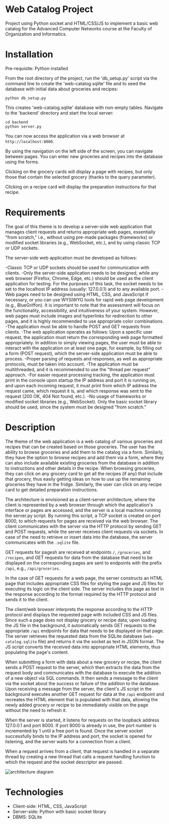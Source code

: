 # Web Catalog Project

Project using Python socket and HTML/CSS/JS to implement a basic web catalog for the Advanced Computer Networks course at the Faculty of Organization and Informatics. 

# Installation

Pre-requisite: Python installed

From the root directory of the project, run the 'db_setup.py' script via the command line to create the 'web-catalog.sqlite' file and to seed the database with initial data about groceries and recipes:

```
python db_setup.py
```

This creates 'web-catalog.sqlite' database with non-empty tables. Navigate to the 'backend' directory and start the local server:

```
cd backend
python server.py
```

You can now access the application via a web browser at `http://localhost:8000`.

By using the navigation on the left side of the screen, you can navigate between pages. You can enter new groceries and recipes into the database using the forms.

Clicking on the grocery cards will display a page with recipes, but only those that contain the selected grocery (thanks to the query parameter).

Clicking on a recipe card will display the preparation instructions for that recipe.

# Requirements

The goal of this theme is to develop a server-side web application that manages client requests and returns appropriate web pages, essentially "from scratch," i.e., without using pre-made packages (frameworks) or modified socket libraries (e.g., WebSocket, etc.), and by using classic TCP or UDP sockets.

The server-side web application must be developed as follows:

-Classic TCP or UDP sockets should be used for communication with clients.
-Only the server-side application needs to be designed, while any web browser (Firefox, Chrome, Edge, etc.) should be used as the client application for testing.
For the purposes of this task, the socket needs to be set to the localhost IP address (usually: 127.0.0.1) and to any available port.
-Web pages need to be designed using HTML, CSS, and JavaScript if necessary, or you can use WYSIWYG tools for rapid web page development (e.g., BlueGriffon). It is important to note that the assessment will focus on the functionality, accessibility, and intuitiveness of your system. However, web pages must include images and hyperlinks for redirection to other pages, and it is highly recommended to use appropriate color combinations.
-The application must be able to handle POST and GET requests from clients.
-The web application operates as follows: Upon a specific user request, the application must return the corresponding web page formatted appropriately. In addition to simply viewing pages, the user must be able to interact with the application on at least one page, for example, by filling out a form (POST request), which the server-side application must be able to process.
-Proper parsing of requests and responses, as well as appropriate protocols, must be taken into account.
-The application must be multithreaded, and it is recommended to use the "thread per request" approach.
-For easier request processing tracking, the application must print in the console upon startup the IP address and port it is running on, and upon each incoming request, it must print from which IP address the request came, which request it is, and which response was sent to the request (200 OK, 404 Not found, etc.).
-No usage of frameworks or modified socket libraries (e.g., WebSocket). Only the basic socket library should be used, since the system must be designed "from scratch."

# Description

The theme of the web application is a web catalog of various groceries and recipes that can be created based on those groceries. The user has the ability to browse groceries and add them to the catalog via a form. Similarly, they have the option to browse recipes and add them via a form, where they can also include available existing groceries from the database in addition to instructions and other details in the recipe. When browsing groceries, they can click on any grocery card to get all the recipes (if any) that include that grocery, thus easily getting ideas on how to use up the remaining groceries they have in the fridge. Similarly, the user can click on any recipe card to get detailed preparation instructions.

The architecture is envisioned as a client-server architecture, where the client is represented by a web browser through which the application's interface or pages are accessed, and the server is a local machine running the server.py script. By running this script, a TCP socket is created on port 8000, to which requests for pages are received via the web browser. The client communicates with the server via the HTTP protocol by sending GET and POST requests, while the server receives client requests via sockets. In case of the need to retrieve or insert data into the database, the server communicates with the `.sqlite` file.

GET requests for pagesh are received at endpoints `/`, `/groceries`, and `/recipes`, and GET requests for data from the database that need to be displayed on the corresponding pages are sent to endpoints with the prefix `/api`, e.g., `/api/groceries`.

In the case of GET requests for a web page, the server constructs an HTML page that includes appropriate CSS files for styling the page and JS files for executing its logic on the client side. The server includes this page as text in the response according to the format required by the HTTP protocol and sends it to the client.

The client/web browser interprets the response according to the HTTP protocol and displays the requested page with included CSS and JS files. Since such a page does not display grocery or recipe data, upon loading the JS file in the background, it automatically sends GET requests to the appropriate `/api` endpoints for data that needs to be displayed on that page. The server retrieves the requested data from the SQLite database (`web-catalog.sqlite` file) and returns it via the socket as text in JSON format. The JS script converts the received data into appropriate HTML elements, thus populating the page's content.

When submitting a form with data about a new grocery or recipe, the client sends a POST request to the server, which then extracts the data from the request body and communicates with the database to execute the addition of a new object via SQL commands. It then sends a message to the client via the socket about the success or failure of the addition to the database. Upon receiving a message from the server, the client's JS script in the background executes another GET request for data at the `/api` endpoint and recreates the HTML element that is populated with that data, allowing the newly added grocery or recipe to be immediately visible on the page without the need to refresh it.

When the server is started, it listens for requests on the loopback address 127.0.0.1 and port 8000. If port 8000 is already in use, the port number is incremented by 1 until a free port is found. Once the server socket successfully binds to the IP address and port, the socket is opened for listening, and the server waits for a connection from a client.

When a request arrives from a client, that request is handled in a separate thread by creating a new thread that calls a request handling function to which the request and the socket descriptor are passed.

![architecture diagram](./architecture.png)

# Technologies

- Client-side: HTML, CSS, JavaScript
- Server-side: Python with basic socket library
- DBMS: SQLite

